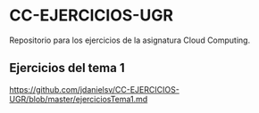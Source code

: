 # CC-EJERCICIOS-UGR
Repositorio para los ejercicios de la asignatura Cloud Computing.

## Ejercicios del tema 1
https://github.com/jdanielsv/CC-EJERCICIOS-UGR/blob/master/ejerciciosTema1.md
